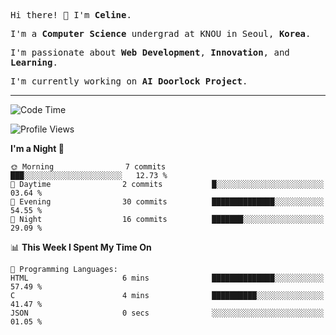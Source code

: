 <p><samp>Hi there! 👋 I'm <b>Celine</b>.</samp></p>
<p><samp>I'm a <b>Computer Science</b> undergrad at KNOU in Seoul, <b>Korea</b>.</samp></p>
<p><samp>I'm passionate about <b>Web Development</b>, <b>Innovation</b>, and <b>Learning</b>.</samp></p>
<p><samp>I'm currently working on <b>AI Doorlock Project</b>.</samp></p>
<hr>

<!--START_SECTION:celine-->
![Code Time](http://img.shields.io/badge/Code%20Time-3%20hrs%2023%20mins-blue)

![Profile Views](http://img.shields.io/badge/Profile%20Views-17-blue)

**I'm a Night 🦉** 

```text
🌞 Morning                7 commits           ███░░░░░░░░░░░░░░░░░░░░░░   12.73 % 
🌆 Daytime                2 commits           █░░░░░░░░░░░░░░░░░░░░░░░░   03.64 % 
🌃 Evening                30 commits          ██████████████░░░░░░░░░░░   54.55 % 
🌙 Night                  16 commits          ███████░░░░░░░░░░░░░░░░░░   29.09 % 
```


📊 **This Week I Spent My Time On** 

```text
💬 Programming Languages: 
HTML                     6 mins              ██████████████░░░░░░░░░░░   57.49 % 
C                        4 mins              ██████████░░░░░░░░░░░░░░░   41.47 % 
JSON                     0 secs              ░░░░░░░░░░░░░░░░░░░░░░░░░   01.05 % 
```


<!--END_SECTION:celine-->
